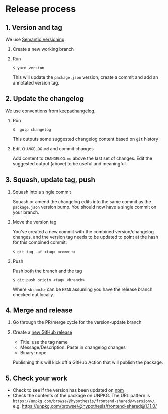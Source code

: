 # Release process

## 1. Version and tag

We use [Semantic Versioning](https://semver.org/#semantic-versioning-200).

1. Create a new working branch
2. Run

   ```shell
   $ yarn version
   ```

   This will update the `package.json` version, create a commit and add
   an annotated version tag.

## 2. Update the changelog

We use conventions from [keepachangelog](https://keepachangelog.com/en/1.0.0/).

1. Run

   ```shell
   $  gulp changelog
   ```

   This outputs some suggested changelog content based on `git` history

2. Edit `CHANGELOG.md` and commit changes

   Add content to `CHANGELOG.md` above the last set of changes. Edit the
   suggested output (above) to be useful and meaningful.

## 3. Squash, update tag, push

1. Squash into a single commit

   Squash or amend the changelog edits into the same commit as the `package.json`
   version bump. You should now have a single commit on your branch.

2. Move the version tag

   You've created a new commit with the combined version/changelog changes,
   and the version tag needs to be updated to point at the hash for this combined commit:

   ```shell
   $ git tag -af <tag> <commit>
   ```

3. Push

   Push both the branch and the tag

   ```shell
   $ git push origin <tag> <branch>
   ```

   Where `<branch>` can be `HEAD` assuming you have the release branch checked out locally.

## 4. Merge and release

1. Go through the PR/merge cycle for the version-update branch
2. Create a [new GitHub release](https://github.com/hypothesis/frontend-shared/releases/new/)

   - Title: use the tag name
   - Message/Description: Paste in changelog changes
   - Binary: nope

   Publishing this will kick off a GitHub Action that will publish the package.

## 5. Check your work

- Check to see if the version has been updated on [npm](https://www.npmjs.com/package/@hypothesis/frontend-shared)
- Check the contents of the package on UNPKG. The URL pattern is `https://unpkg.com/browse/@hypothesis/frontend-shared@<version>/`, e.g. https://unpkg.com/browse/@hypothesis/frontend-shared@1.11.0/
